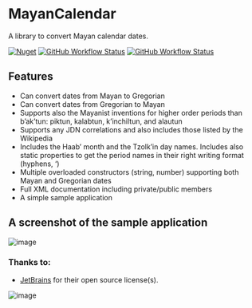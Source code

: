 # MayanCalendar
A library to convert Mayan calendar dates.

[![Nuget](https://img.shields.io/nuget/v/VPKSoft.MayanCalendar)](https://www.nuget.org/packages/VPKSoft.MayanCalendar) [![GitHub Workflow Status](https://img.shields.io/github/workflow/status/VPKSoft/MayanCalendar/.NET%20Core%20Desktop?label=.NET%20Core%20Desktop)](https://github.com/VPKSoft/MayanCalendar/actions/workflows/dotnet-desktop.yml) [![GitHub Workflow Status](https://img.shields.io/github/workflow/status/VPKSoft/MayanCalendar/.NET%20Core%20NuGet%20publish?label=.NET%20Core%20NuGet%20publish)](https://github.com/VPKSoft/MayanCalendar/actions/workflows/dotnet-nuget.yml)

## Features
* Can convert dates from Mayan to Gregorian
* Can convert dates from Gregorian to Mayan
* Supports also the Mayanist inventions for higher order periods than b’ak’tun: piktun, kalabtun, k’inchiltun, and alautun
* Supports any JDN correlations and also includes those listed by the Wikipedia
* Includes the Haab’ month and the Tzolk’in day names. Includes also static properties to get the period names in their right writing format (hyphens, ‘)
* Multiple overloaded constructors (string, number) supporting both Mayan and Gregorian dates
* Full XML documentation including private/public members
* A simple sample application

## A screenshot of the sample application
![image](https://user-images.githubusercontent.com/40712699/170875275-a1914131-8ae4-4db3-9b25-cdde7027f72e.png)

### Thanks to:
* [JetBrains](http://www.jetbrains.com) for their open source license(s).

![image](https://user-images.githubusercontent.com/40712699/170834690-1a5816b1-9611-47d2-8a5a-6f4505d43b2f.png)
